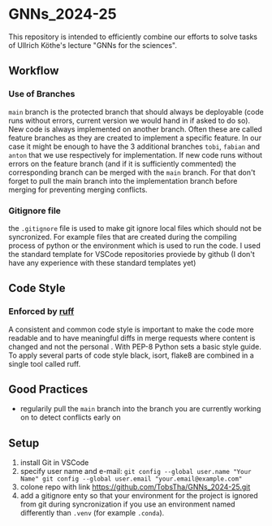 # GNNs_2024-25
This repository is intended to efficiently combine our efforts to solve tasks of Ullrich Köthe's lecture "GNNs for the sciences".

## Workflow
### Use of Branches
`main` branch is the protected branch that should always be deployable (code runs without errors, current version we would hand in if asked to do so). New code is always implemented on another branch. 
Often these are called feature branches as they are created to implement a specific feature. In our case it might be enough to have the 3 additional branches `tobi`, `fabian` and `anton` that we use respectively for implementation. If new code runs without errors on the feature branch (and if it is sufficiently commented) the corresponding branch can be merged with the `main` branch. For that don't forget to pull the main branch into the implementation branch before merging for preventing merging conflicts.

### Gitignore file
the `.gitignore` file is used to make git ignore local files which should not be syncronized. For example files that are created during the compiling process of python or the environment which is used to run the code.
I used the standard template for VSCode repositories proviede by github (I don't have any experience with these standard templates yet)

## Code Style
### Enforced by [ruff](https://github.com/astral-sh/ruff)
A consistent and common code style is important to make the code more readable and to have meaningful diffs in merge requests where content is changed and not the
personal . With PEP-8 Python sets a basic style guide. To apply several parts of code style black, isort, flake8 are combined in a single tool called ruff.

## Good Practices
-  regularily pull the `main` branch into the branch you are currently working on to detect conflicts early on

## Setup
1)  install Git in VSCode
2)  specify user name and e-mail:
    `git config --global user.name "Your Name"
    git config --global user.email "your.email@example.com"`
3)  colone repo with link https://github.com/TobsTha/GNNs_2024-25.git
4)  add a gitignore enty so that your environment for the project is ignored from git during syncronization if you use an environment named differently than `.venv` (for example `.conda`).
